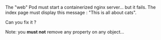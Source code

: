 The "web" Pod must start a containerized nginx server... but it fails.
The index page must display this message :
"This is all about cats".

Can you fix it ?

Note: you **must not** remove any property on any object...
